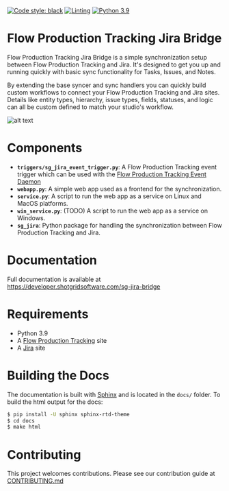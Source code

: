 [![Code style: black](https://img.shields.io/badge/code%20style-black-000000.svg)](https://github.com/psf/black)
[![Linting](https://img.shields.io/badge/PEP8%20by-Hound%20CI-a873d1.svg)](https://houndci.com)
[![Python 3.9](https://img.shields.io/badge/python-3.9-blue.svg)](https://www.python.org/)

# Flow Production Tracking Jira Bridge

Flow Production Tracking Jira Bridge is a simple synchronization setup between Flow Production Tracking and Jira. It's designed to get you up and running quickly with basic sync functionality for Tasks, Issues, and Notes.

By extending the base syncer and sync handlers you can quickly build custom workflows to connect your Flow Production Tracking and Jira sites. Details like entity types, hierarchy, issue types, fields, statuses, and logic can all be custom defined to match your studio's workflow.

![alt text](https://developer.shotgridsoftware.com/sg-jira-bridge/_images/sg_jira_bridge_workflow.png "PTR Jira Bridge Overview")

# Components

- **`triggers/sg_jira_event_trigger.py`**: A Flow Production Tracking event trigger which can be used with the [Flow Production Tracking Event Daemon](https://github.com/shotgunsoftware/shotgunEvents)
- **`webapp.py`**: A simple web app used as a frontend for the synchronization.
- **`service.py`**: A script to run the web app as a service on Linux and MacOS platforms.
- **`win_service.py`**:  (TODO) A script to run the web app as a service on Windows.
- **`sg_jira`**: Python package for handling the synchronization between Flow Production Tracking and Jira.

# Documentation

Full documentation is available at https://developer.shotgridsoftware.com/sg-jira-bridge

# Requirements

- Python 3.9
- A [Flow Production Tracking](https://autodesk.com/products/flow-production-tracking) site
- A [Jira](https://www.atlassian.com/software/jira) site

# Building the Docs
The documentation is built with [Sphinx](http://www.sphinx-doc.org) and is located in the `docs/` folder. To build the html output for the docs:

```bash
$ pip install -U sphinx sphinx-rtd-theme
$ cd docs
$ make html
```


# Contributing

This project welcomes contributions. Please see our contribution guide at
[CONTRIBUTING.md](CONTRIBUTING.md)
